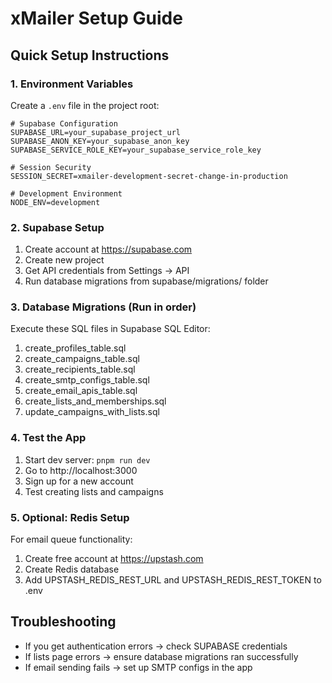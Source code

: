 # xMailer Setup Guide

## Quick Setup Instructions

### 1. Environment Variables
Create a `.env` file in the project root:

```env
# Supabase Configuration
SUPABASE_URL=your_supabase_project_url
SUPABASE_ANON_KEY=your_supabase_anon_key  
SUPABASE_SERVICE_ROLE_KEY=your_supabase_service_role_key

# Session Security
SESSION_SECRET=xmailer-development-secret-change-in-production

# Development Environment  
NODE_ENV=development
```

### 2. Supabase Setup
1. Create account at https://supabase.com
2. Create new project
3. Get API credentials from Settings → API
4. Run database migrations from supabase/migrations/ folder

### 3. Database Migrations (Run in order)
Execute these SQL files in Supabase SQL Editor:

1. create_profiles_table.sql
2. create_campaigns_table.sql
3. create_recipients_table.sql 
4. create_smtp_configs_table.sql
5. create_email_apis_table.sql
6. create_lists_and_memberships.sql
7. update_campaigns_with_lists.sql

### 4. Test the App
1. Start dev server: `pnpm run dev`
2. Go to http://localhost:3000
3. Sign up for a new account
4. Test creating lists and campaigns

### 5. Optional: Redis Setup
For email queue functionality:
1. Create free account at https://upstash.com  
2. Create Redis database
3. Add UPSTASH_REDIS_REST_URL and UPSTASH_REDIS_REST_TOKEN to .env

## Troubleshooting
- If you get authentication errors → check SUPABASE credentials
- If lists page errors → ensure database migrations ran successfully
- If email sending fails → set up SMTP configs in the app

